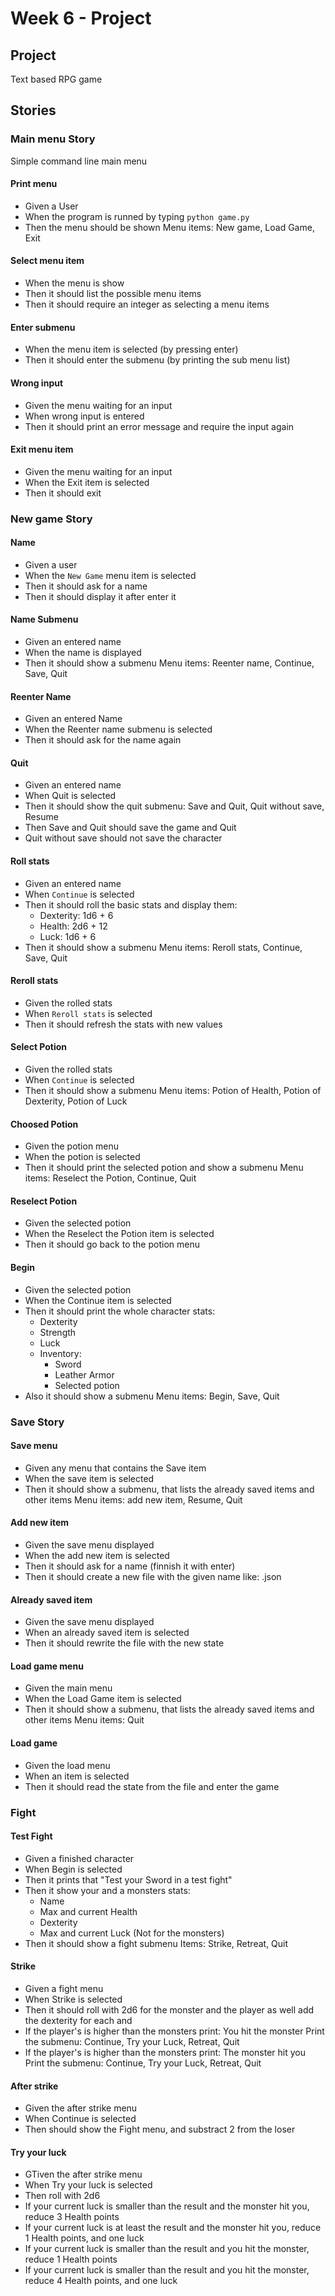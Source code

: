 # Week 6 - Project

## Project
Text based RPG game

## Stories

### Main menu Story
Simple command line main menu
#### Print menu
- Given a User
- When the program is runned by typing `python game.py`
- Then the menu should be shown
Menu items: New game, Load Game, Exit

#### Select menu item
- When the menu is show
- Then it should list the possible menu items
- Then it should require an integer as selecting a menu items

#### Enter submenu
- When the menu item is selected (by pressing enter)
- Then it should enter the submenu (by printing the sub menu list)

#### Wrong input
- Given the menu waiting for an input
- When wrong input is entered
- Then it should print an error message and require the input again

#### Exit menu item
- Given the menu waiting for an input
- When the Exit item is selected
- Then it should exit

### New game Story
#### Name
- Given a user
- When the `New Game` menu item is selected
- Then it should ask for a name
- Then it should display it after enter it

#### Name Submenu
- Given an entered name
- When the name is displayed
- Then it should show a submenu
Menu items: Reenter name, Continue, Save, Quit

#### Reenter Name
- Given an entered Name
- When the Reenter name submenu is selected
- Then it should ask for the name again

#### Quit
- Given an entered name
- When Quit is selected
- Then it should show the quit submenu:
Save and Quit, Quit without save, Resume
- Then Save and Quit should save the game and Quit
- Quit without save should not save the character

#### Roll stats
- Given an entered name
- When `Continue` is selected
- Then it should roll the basic stats and display them:
  - Dexterity: 1d6 + 6
  - Health: 2d6 + 12
  - Luck: 1d6 + 6
- Then it should show a submenu
Menu items: Reroll stats, Continue, Save, Quit

#### Reroll stats
- Given the rolled stats
- When `Reroll stats` is selected
- Then it should refresh the stats with new values

#### Select Potion
- Given the rolled stats
- When `Continue` is selected
- Then it should show a submenu
Menu items: Potion of Health, Potion of Dexterity, Potion of Luck

#### Choosed Potion
- Given the potion menu
- When the potion is selected
- Then it should print the selected potion and show a submenu
Menu items: Reselect the Potion, Continue, Quit

#### Reselect Potion
- Given the selected potion
- When the Reselect the Potion item is selected
- Then it should go back to the potion menu

#### Begin
- Given the selected potion
- When the Continue item is selected
- Then it should print the whole character stats:
  - Dexterity
  - Strength
  - Luck
  - Inventory:
    - Sword
    - Leather Armor
    - Selected potion
- Also it should show a submenu
Menu items: Begin, Save, Quit

### Save Story

#### Save menu
- Given any menu that contains the Save item
- When the save item is selected
- Then it should show a submenu, that lists the already saved items and other items
Menu items: add new item, Resume, Quit

#### Add new item
- Given the save menu displayed
- When the add new item is selected 
- Then it should ask for a name (finnish it with enter)
- Then it should create a new file with the given name like: <name>.json

#### Already saved item
- Given the save menu displayed
- When an already saved item is selected
- Then it should rewrite the file with the new state

#### Load game menu
- Given the main menu
- When the Load Game item is selected 
- Then it should show a submenu, that lists the already saved items and other items
Menu items: Quit

#### Load game
- Given the load menu
- When an item is selected
- Then it should read the state from the file and enter the game

### Fight

#### Test Fight
- Given a finished character
- When Begin is selected
- Then it prints that "Test your Sword in a test fight"
- Then it show your and a monsters stats:
  - Name
  - Max and current Health
  - Dexterity
  - Max and current Luck (Not for the monsters)
- Then it should show a fight submenu
Items: Strike, Retreat, Quit

#### Strike
- Given a fight menu
- When Strike is selected
- Then it should roll with 2d6 for the monster and the player as well
  add the dexterity for each and 
- If the player's is higher than the monsters print: You hit the monster
Print the submenu: Continue, Try your Luck, Retreat, Quit
- If the player's is higher than the monsters print: The monster hit you
Print the submenu: Continue, Try your Luck, Retreat, Quit

#### After strike
- Given the after strike menu
- When Continue is selected
- Then should show the Fight menu, and substract 2 from the loser

#### Try your luck
- GTiven the after strike menu
- When Try your luck is selected
- Then roll with 2d6 
- If your current luck is smaller than the result and the monster hit you,
  reduce 3 Health points
- If your current luck is at least the result and the monster hit you,
  reduce 1 Health points, and one luck 
- If your current luck is smaller than the result and you hit the monster,
  reduce 1 Health points
- If your current luck is smaller than the result and you hit the monster,
  reduce 4 Health points, and one luck

